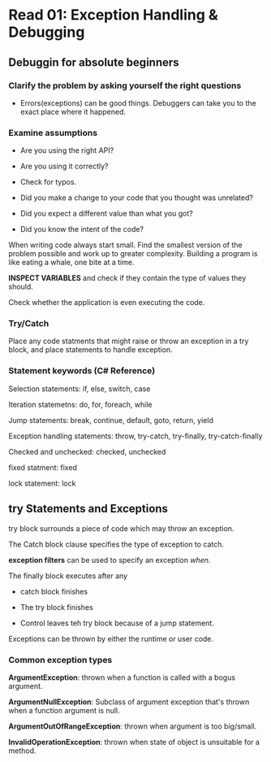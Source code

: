 # Read 01: Exception Handling & Debugging

## Debuggin for absolute beginners

### Clarify the problem by asking yourself the right questions

- Errors(exceptions) can be good things. Debuggers can take you to the exact place where it happened.

### Examine assumptions

- Are you using the right API?

- Are you using it correctly?

- Check for typos.

- Did you make a change to your code that you thought was unrelated?

- Did you expect a different value than what you got?

- Did you know the intent of the code?

When writing code always start small. Find the smallest version of the problem possible and work up to greater complexity. Building a program is like eating a whale, one bite at a time.

**INSPECT VARIABLES** and check if they contain the type of values they should.

Check whether the application is even executing the code.

### Try/Catch

Place any code statments that might raise or throw an exception in a try block, and place statements to handle exception.

### Statement keywords (C# Reference)

Selection statements: if, else, switch, case

Iteration statemetns: do, for, foreach, while

Jump statements: break, continue, default, goto, return, yield

Exception handling statements: throw, try-catch, try-finally, try-catch-finally

Checked and unchecked: checked, unchecked

fixed statment: fixed

lock statement: lock

## try Statements and Exceptions

try block surrounds a piece of code which may throw an exception.

The Catch block clause specifies the type of exception to catch.

**exception filters** can be used to specify an exception *when*.

The finally block executes after any

- catch block finishes

- The try block finishes

- Control leaves teh try block because of a jump statement.

Exceptions can be thrown by either the runtime or user code.

### Common exception types

**ArgumentException**: thrown when a function is called with a bogus argument.

**ArgumentNullException**: Subclass of argument exception that's thrown when a function argument is null.

**ArgumentOutOfRangeException**: thrown when argument is too big/small.

**InvalidOperationException**: thrown when state of object is unsuitable for a method.
